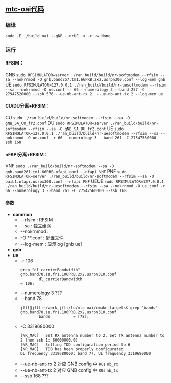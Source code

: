 ## [mtc-oai代码](http://10.167.14.30:8081/gitlab/training/mtc-oai/tree/feature_mmWave_nfapi_f1ap)
### 编译
`sudo -E ./build_oai --gNB --nrUE -x -c -w None`

### 运行
#### RFSIM：
GNB
`sudo RFSIMULATOR=server ./ran_build/build/nr-softmodem --rfsim --sa --nokrnmod -O gnb.band257.tm1.66PRB.2x2.usrpn300.conf --log-mem gnb`
UE
`sudo RFSIMULATOR=127.0.0.1 ./ran_build/build/nr-uesoftmodem --rfsim --sa --nokrnmod -O ue.conf -r 66 --numerology 3 --band 257 -C 27947520000 --ssb 576 --ue-nb-ant-rx 2  --ue-nb-ant-tx 2 --log-mem ue`

#### CU/DU分离+RFSIM：
CU
`sudo ./ran_build/build/nr-softmodem --rfsim --sa -O gNB_SA_CU_fr2.conf`
DU
`sudo RFSIMULATOR=server ./ran_build/build/nr-softmodem --rfsim --sa -O gNB_SA_DU_fr2.conf`
UE
`sudo RFSIMULATOR=127.0.0.1 ./ran_build/build/nr-uesoftmodem --rfsim --sa --nokrnmod -O ue.conf -r 66 --numerology 3 --band 261 -C 27547560000 --ssb 168`

#### nFAPI分离+RFSIM：
VNF
`sudo ./ran_build/build/nr-softmodem --sa -O gnb.band261.tm1.66PRB.nfapi.conf --nfapi VNF`
PNF
`sudo RFSIMULATOR=server ./ran_build/build/nr-softmodem --rfsim --sa -O oaiL1.nfapi.usrpx300.conf --nfapi PNF`
UEUE
`sudo RFSIMULATOR=127.0.0.1 ./ran_build/build/nr-uesoftmodem --rfsim --sa --nokrnmod -O ue.conf -r 66 --numerology 3 --band 261 -C 27547560000 --ssb 168`

#### 参数
* **common**
    * --rfsim    : RFSIM
    * --sa       : 独立组网
    * --nokrnmod :
    * -O **.conf : 配置文件
    * --log-mem  : 显示log [gnb ue]
* **gnb**
* **ue**
    * -r 106
        ```
        grep "dl_carrierBandwidth" gnb.band78.sa.fr1.106PRB.2x2.usrpn310.conf 
                dl_carrierBandwidth                                            = 106;
        ```
    * --numerology 3
        ???
    * --band 78
        ```
        jftt@jftt:~/work_jftt/lu/mtc-oai/cmake_targets$ grep "bands" gnb.band78.sa.fr1.106PRB.2x2.usrpn310.conf
                bands          = [78];
        ```
    * -C 3319680000
        ```
        [NR_MAC]   Set RX antenna number to 2, Set TX antenna number to 2 (num ssb 1: 80000000,0)
        [NR_MAC]   Setting TDD configuration period to 6
        [NR_MAC]   TDD has been properly configurated
        DL frequency 3319680000: band 77, UL frequency 3319680000
        ```
    * --ue-nb-ant-rx 2
        对应 GNB config 中 `RUs` `nb_rx`
    * --ue-nb-ant-tx 2
        对应 GNB config 中 `RUs` `nb_tx`
    * --ssb 168
        ???

